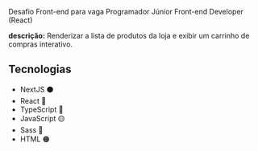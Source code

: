 <p>Desafio Front-end para vaga Programador Júnior Front-end Developer (React)</p>
<p><strong>descrição:</strong> Renderizar a lista de produtos da loja e exibir um carrinho de compras interativo.</p>
 <h2>Tecnologias</h2>
 <ul>
   <li>NextJS ⚫</li>
   <li>React 🔵</li> 
   <li>TypeScript 🔵</li>
   <li>JavaScript 🟡</li> 
   <li>Sass 🔴</li> 
   <li>HTML 🟠 </li>
 </ul>
